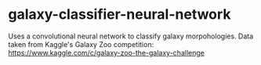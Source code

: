 # galaxy-classifier-neural-network
Uses a convolutional neural network to classify galaxy morpohologies.
Data taken from Kaggle's Galaxy Zoo competition: https://www.kaggle.com/c/galaxy-zoo-the-galaxy-challenge
